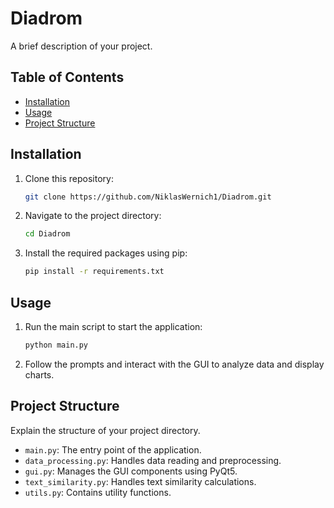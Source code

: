 # Diadrom

A brief description of your project.

## Table of Contents

- [Installation](#installation)
- [Usage](#usage)
- [Project Structure](#project-structure)

## Installation

1. Clone this repository:

   ```bash
   git clone https://github.com/NiklasWernich1/Diadrom.git
   ```

2. Navigate to the project directory:
    ```bash
   cd Diadrom
   ```

3. Install the required packages using pip:
    ```bash
   pip install -r requirements.txt
   ```

## Usage

1. Run the main script to start the application:

    ```bash
    python main.py
    ```

2. Follow the prompts and interact with the GUI to analyze data and display charts.

## Project Structure

Explain the structure of your project directory.

- `main.py`: The entry point of the application.
- `data_processing.py`: Handles data reading and preprocessing.
- `gui.py`: Manages the GUI components using PyQt5.
- `text_similarity.py`: Handles text similarity calculations.
- `utils.py`: Contains utility functions.
